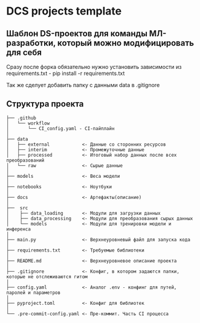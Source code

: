 DCS projects template
==============================

Шаблон DS-проектов для команды МЛ-разработки, который можно модифицировать для себя
------------
Сразу после форка обязательно нужно установить зависимости из requirements.txt - pip install -r requirements.txt

Так же сделует добавить папку с данными data в .gitignore

Структура проекта 
------------
 
    ├── .github
    │   └── workflow
    │       └── CI_config.yaml - CI-пайплайн
    │
    ├── data
    │   ├── external            <- Данные со сторонних ресурсов
    │   ├── interim             <- Промежуточные данные
    │   ├── processed           <- Итоговый набор данных после всех преобразований
    │   └── raw                 <- Сырые данные
    │
    ├── models                  <- Веса модели
    │
    ├── notebooks               <- Ноутбуки
    │
    ├── docs                    <- Артефакты(описание)
    │
    ├──  src
    │    ├── data_loading       <- Модули для загрузки данных
    │    ├── data_processing    <- Модули для преобразования сырых данных
    │    └── models             <- Модули для тренировки модели и инференса
    │
    ├── main.py                 <- Верхнеуровневый файл для запуска кода
    │
    ├── requirements.txt        <- Требуемые библиотеки
    │
    ├── README.md               <- Верхнеуровневое описание проекта 
    │
    ├── .gitignore              <- Конфиг, в котором задаются папки, которые не отслеживаются гитом
    │
    ├── config.yaml             <- Аналог .env - конфинг для путей, паролей и параметров 
    │
    ├── pyproject.toml          <- Конфиг для библиотек
    │
    └── .pre-commit-config.yaml <- Пре-коммит. Часть CI процесса
